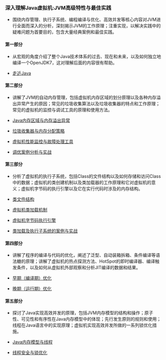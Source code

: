 ### 深入理解Java虚拟机:JVM高级特性与最佳实践
>
- 围绕内存管理、执行子系统、编程编译与优化、高效并发等核心内容对JVM进行全面而深入的分析，深刻揭示JVM的工作原理；注重实现，以解决实践中的疑难问题为首要目的，包含大量经典案例和最佳实践。
>
#### 第一部分
- 从宏观的角度介绍了整个Java技术体系的过去、现在和未来，以及如何独立地编译一个OpenJDK7，这对理解后面的内容很有帮助。
>
- [走近Java](https://github.com/lu666666/notebooks/blob/master/java/jvm/01/readme.md)
>
#### 第二部分
- 讲解了JVM的自动内存管理，包括虚拟机内存区域的划分原理以及各种内存溢出异常产生的原因；常见的垃圾收集算法以及垃圾收集器的特点和工作原理；常见的虚拟机的监控与调试工具的原理和使用方法。
>
- [Java内存区域与内存溢出异常](https://github.com/lu666666/notebooks/blob/master/java/jvm/02/readme.md)
>
- [垃圾收集器与内存分配策略](https://github.com/lu666666/notebooks/blob/master/java/jvm/03/readme.md)
>
- [虚拟机性能监控与故障处理工具](https://github.com/lu666666/notebooks/blob/master/java/jvm/04/readme.md)
>
- [调优案例分析与实战](https://github.com/lu666666/notebooks/blob/master/java/jvm/05/readme.md)
>
#### 第三部分
- 分析了虚拟机的执行子系统，包括Class的文件结构以及如何存储和访问Class中的数据；虚拟机的类创建机制以及类加载器的工作原理和它对虚拟机的意义；虚拟机字节码的执行引擎以及它在实行代码时涉及的内存结构。
>
- [类文件结构](https://github.com/lu666666/notebooks/blob/master/java/jvm/06/readme.md)
>
- [虚拟机类加载机制](https://github.com/lu666666/notebooks/blob/master/java/jvm/07/readme.md)
>
- [虚拟机字节码执行引擎](https://github.com/lu666666/notebooks/blob/master/java/jvm/08/readme.md)
>
- [类加载及执行子系统的案例与实战](https://github.com/lu666666/notebooks/blob/master/java/jvm/09/readme.md)
>
#### 第四部分
- 讲解了程序的编译与代码的优化，阐述了泛型、自动装箱拆箱、条件编译等语法糖的原理；讲解了虚拟机的热点探测方法、HotSpot的即时编译器、编译触发条件，以及如何从虚拟机外部观察和分析JIT编译的数据和结果。
>
- [早期（编译期）优化](https://github.com/lu666666/notebooks/blob/master/java/jvm/10/readme.md)
>
- [晚期（运行期）优化](https://github.com/lu666666/notebooks/blob/master/java/jvm/11/readme.md)
>
#### 第五部分
- 探讨了Java实现高效并发的原理，包括JVM内存模型的结构和操作；原子性、可见性和有序性在Java内存模型中的体现；先行发生原则的规则和使用；线程在Java语言中的实现原理；虚拟机实现高效并发所做的一系列锁优化措施。
>
- [Java内存模型与线程](https://github.com/lu666666/notebooks/blob/master/java/jvm/12/readme.md)
>
- [线程安全与锁优化](https://github.com/lu666666/notebooks/blob/master/java/jvm/13/readme.md)
>
